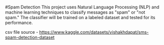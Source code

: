 #Spam Detection
This project uses Natural Language Processing (NLP) and machine learning techniques to classify messages as "spam" or "not spam." 
The classifier will be trained on a labeled dataset and tested for its performance.

csv file source - https://www.kaggle.com/datasets/vishakhdapat/sms-spam-detection-dataset
